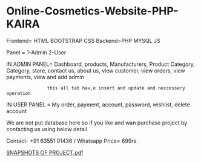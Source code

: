 # Online-Cosmetics-Website-PHP-KAIRA


Frontend= HTML
          BOOTSTRAP 
          CSS
Backend=PHP
        MYSQL
        JS
        
        
Panel = 1-Admin
        2-User
        
IN ADMIN PANEL=  Dashboard,
                 products,
                 Manufacturers,
                 Product Category, 
                 Category,
                 store,
                 contact us,
                 about us,
                 view customer,
                 view orders,
                 view payments,
                 view and add admin
                 
                   this all tab hav,e insert and update and neccessery operation
                   
IN USER PANEL = My order,
                payment, 
                account,
                password, 
                wishlist,
                delete account
                
   
   
   
                
                
We are not put database here so if you like and wan purchase project by contacting us using below detail

Contact- +91 63551 01436 / Whatsapp
Price= 699rs.

[SNAPSHOTS OF PROJECT.pdf](https://github.com/the-d-code/Online-Cosmetics-Website-PHP-KAIRA/files/9591524/SNAPSHOTS.OF.PROJECT.pdf)


